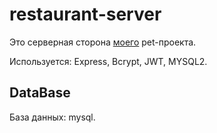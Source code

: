 # restaurant-server

Это серверная сторона [моего](https://github.com/Ayden-spec) pet-проекта.

Используется: Express, Bcrypt, JWT, MYSQL2.

## DataBase

База данных: mysql.
